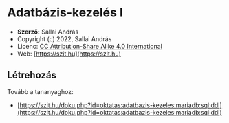 # Adatbázis-kezelés I

* **Szerző:** Sallai András
* Copyright (c) 2022, Sallai András
* Licenc: [CC Attribution-Share Alike 4.0 International](https://creativecommons.org/licenses/by-sa/4.0/)
* Web: [https://szit.hu](https://szit.hu)

## Létrehozás

Tovább a tananyaghoz:

* [https://szit.hu/doku.php?id=oktatas:adatbazis-kezeles:mariadb:sql:ddl](https://szit.hu/doku.php?id=oktatas:adatbazis-kezeles:mariadb:sql:ddl)
